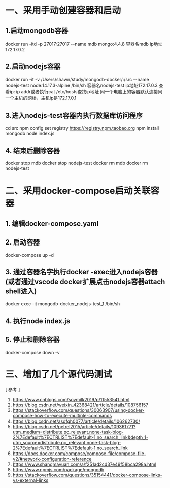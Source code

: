 # 一、采用手动创建容器和启动
## 1.启动mongodb容器
docker run  -itd -p 27017:27017 --name mdb mongo:4.4.8
容器名mdb
ip地址172.17.0.2

## 2.启动nodejs容器
docker run  -it -v /Users/shawn/study/mongodb-docker/:/src --name nodejs-test node:14.17.3-alpine /bin/sh
容器名nodejs-test
ip地址172.17.0.3
查看ip: ip addr或者执行cat /etc/hosts查找ip地址
同一个电脑上的容器默认连接同一个主机的网桥，主机ip是172.17.0.1

## 3.进入nodejs-test容器内执行数据库访问程序
cd src
npm config set registry https://registry.npm.taobao.org
npm install mongodb
node index.js

## 4. 结束后删除容器
docker stop mdb
docker stop nodejs-test
docker rm mdb
docker rm nodejs-test

# 二、采用docker-compose启动关联容器
## 1. 编辑docker-compose.yaml
## 2. 启动容器
docker-compose up -d
## 3. 通过容器名字执行docker -exec进入nodejs容器 (或者通过vscode docker扩展点击nodejs容器attach shell进入)
docker exec -it mongodb-docker_nodejs-test_1 /bin/sh
## 4. 执行node index.js
## 5. 停止和删除容器
docker-compose down -v

# 三、增加了几个源代码测试
[ 参考 ]
1. https://www.cnblogs.com/soymilk2019/p/11553541.html
2. https://blog.csdn.net/weixin_42368421/article/details/108756157
3. https://stackoverflow.com/questions/30063907/using-docker-compose-how-to-execute-multiple-commands
4. https://blog.csdn.net/asdfgh0077/article/details/106262730/
5. https://blog.csdn.net/petrel2015/article/details/109361771?utm_medium=distribute.pc_relevant.none-task-blog-2%7Edefault%7ECTRLIST%7Edefault-1.no_search_link&depth_1-utm_source=distribute.pc_relevant.none-task-blog-2%7Edefault%7ECTRLIST%7Edefault-1.no_search_link
6. https://docs.docker.com/compose/compose-file/compose-file-v2/#network-configuration-reference
7. https://www.shangmayuan.com/a/f251ad2cd37e49f58bca298a.html
8. https://www.npmjs.com/package/mongodb
9. https://stackoverflow.com/questions/35154441/docker-compose-links-vs-external-links